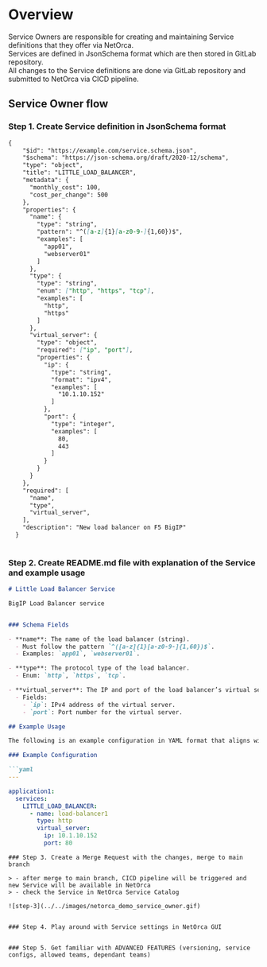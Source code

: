 # Overview
Service Owners are responsible for creating and maintaining Service definitions that they offer via NetOrca.<br>
Services are defined in JsonSchema format which are then stored in GitLab repository.<br>
All changes to the Service definitions are done via GitLab repository and submitted to NetOrca via CICD pipeline.

## Service Owner flow

### Step 1. Create Service definition in JsonSchema format

```md
{
    "$id": "https://example.com/service.schema.json",
    "$schema": "https://json-schema.org/draft/2020-12/schema",
    "type": "object",
    "title": "LITTLE_LOAD_BALANCER",                                    #<---- `title` is unique identifier of the Service in NetOrca
    "metadata": {                                                       #<---- `metadata` is a place where Service Owner can put any information about the Service
      "monthly_cost": 100,                                              #<---- one of NetOrca features is Charging API
      "cost_per_change": 500
    },
    "properties": {
      "name": {                                                         #<---- `name` is the only required property in the Service definition
        "type": "string",
        "pattern": "^([a-z]{1}[a-z0-9-]{1,60})$",                       #<---- jsonschema offers powerful validation capabilities like enums, regex, lists, objects in objects etc
        "examples": [
          "app01",
          "webserver01"
        ]
      },
      "type": {
        "type": "string",
        "enum": ["http", "https", "tcp"],                               
        "examples": [
          "http",
          "https"
        ]
      },
      "virtual_server": {
        "type": "object",
        "required": ["ip", "port"],
        "properties": {
          "ip": {
            "type": "string",
            "format": "ipv4",
            "examples": [
              "10.1.10.152"
            ]
          },
          "port": {
            "type": "integer",
            "examples": [
              80,
              443
            ]
          }
        }
      }
    },
    "required": [
      "name",
      "type",
      "virtual_server",
    ],
    "description": "New load balancer on F5 BigIP"
  }
  
```

### Step 2. Create README.md file with explanation of the Service and example usage

```md
# Little Load Balancer Service

BigIP Load Balancer service


### Schema Fields

- **name**: The name of the load balancer (string).
  - Must follow the pattern `^([a-z]{1}[a-z0-9-]{1,60})$`.
  - Examples: `app01`, `webserver01`.

- **type**: The protocol type of the load balancer.
  - Enum: `http`, `https`, `tcp`.

- **virtual_server**: The IP and port of the load balancer’s virtual server.
  - Fields:
    - `ip`: IPv4 address of the virtual server.
    - `port`: Port number for the virtual server.

## Example Usage

The following is an example configuration in YAML format that aligns with the JSON schema.

### Example Configuration

```yaml
---

application1:
  services:
    LITTLE_LOAD_BALANCER:
      - name: load-balancer1
        type: http
        virtual_server:
          ip: 10.1.10.152
          port: 80
```


```
### Step 3. Create a Merge Request with the changes, merge to main branch

> - after merge to main branch, CICD pipeline will be triggered and new Service will be available in NetOrca
> - check the Service in NetOrca Service Catalog

![step-3](../../images/netorca_demo_service_owner.gif)


### Step 4. Play around with Service settings in NetOrca GUI


### Step 5. Get familiar with ADVANCED FEATURES (versioning, service configs, allowed teams, dependant teams)
